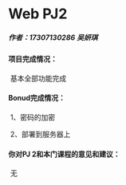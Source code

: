 # Web PJ2

##### 作者：17307130286 吴妍琪

#### 项目完成情况：

​	基本全部功能完成

#### Bonud完成情况：

​	1、密码的加密

​	2、部署到服务器上

#### 你对PJ 2和本门课程的意见和建议：

​	无

